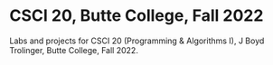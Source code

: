 # CSCI 20, Butte College, Fall 2022

Labs and projects for CSCI 20 (Programming &amp; Algorithms I), J Boyd Trolinger, Butte College, Fall 2022.
